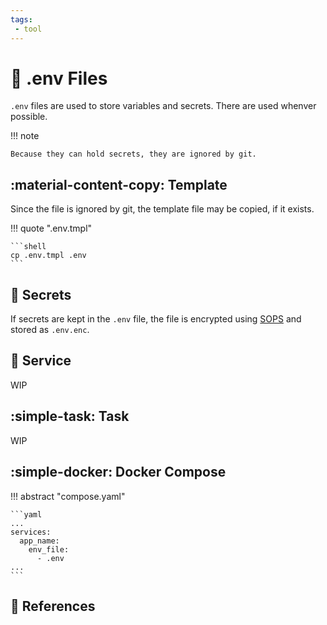 ```yaml
---
tags:
 - tool
---
```

# :pencil: .env Files

`.env` files are used to store variables and secrets. There are used whenver possible.

!!! note

    Because they can hold secrets, they are ignored by git.

## :material-content-copy: Template

Since the file is ignored by git, the template file may be copied, if it exists.

!!! quote ".env.tmpl"

    ```shell
    cp .env.tmpl .env
    ```

## :key: Secrets

If secrets are kept in the `.env` file, the file is encrypted using [SOPS][1] and stored as `.env.enc`.

## :pencil: Service

WIP

## :simple-task: Task

WIP

## :simple-docker: Docker Compose

!!! abstract "compose.yaml"

    ```yaml
    ...
    services:
      app_name:
        env_file:
          - .env
    ...
    ```

## :link: References

[1]: <./sops.md>
